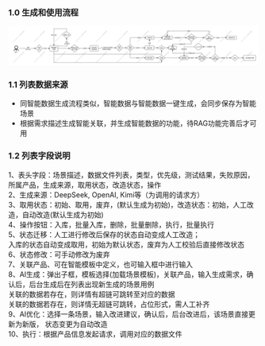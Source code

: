 ### 1.0 生成和使用流程
<img src="../image/智能数据流转图.png">

### 1.1 列表数据来源
- 同智能数据生成流程类似，智能数据与智能数据一键生成，会同步保存为智能场景
- 根据需求描述生成智能关联，并生成智能数据的功能，待RAG功能完善后才可用

### 1.2 列表字段说明
1、表头字段：场景描述，数据文件列表，类型，优先级，测试结果，失败原因，所属产品，生成来源，取用状态，改造状态，操作  
2、生成来源：DeepSeek, OpenAI, Kimi等（为调用的请求方）  
3、取用状态：初始、取用，废弃，(默认生成为初始)，改造状态：初始，人工改造，自动改造(默认生成为初始)  
4、操作按钮：入库，批量入库，删除，批量删除，执行，批量执行  
5、状态迁移：人工进行修改后保存的状态自动变成人工改造；  
入库的状态自动变成取用，初始为默认状态，废弃为人工校验后直接修改状态  
6、状态修改：可手动修改为废弃  
7、关联产品、可在智能模板中定义，也可输入框中进行输入  
8、AI生成：弹出子框，模板选择(加载场景模板)，关联产品，输入生成需求，确认后，后台生成后在列表出现新生成的场景用例  
关联的数据若存在，则详情有超链可跳转至对应的数据  
关联的数据若存在，则详情无超链可跳转，占位形式，需人工补齐  
9、AI优化：选择一条场景，输入改进建议，确认后，后台改进后，该场景直接更新为新版， 状态变更为自动改造  
10、执行：根据产品信息发起请求，调用对应的数据文件  